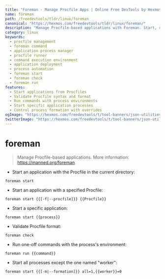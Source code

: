```yaml
---
title: "Foreman - Manage Procfile Apps | Online Free DevTools by Hexmos"
name: foreman
path: /freedevtools/tldr/linux/foreman
canonical: "https://hexmos.com/freedevtools/tldr/linux/foreman/"
description: "Manage Procfile-based applications with Foreman. Start, check, and run processes effortlessly. Free online tool, no registration required."
category: linux
keywords:
  - procfile management
  - foreman command
  - application process manager
  - procfile runner
  - command execution environment
  - application deployment
  - process automation
  - foreman start
  - foreman check
  - foreman run
features:
  - Start applications from Procfiles
  - Validate Procfile syntax and format
  - Run commands with process environments
  - Start specific application processes
  - Control process formation with overrides
ogImage: "https://hexmos.com/freedevtools/t/tool-banners/json-utilities-banner.png"
twitterImage: "https://hexmos.com/freedevtools/t/tool-banners/json-utilities-banner.png"
---
```


# foreman

> Manage Procfile-based applications.
> More information: <https://manned.org/foreman>.

- Start an application with the Procfile in the current directory:

`foreman start`

- Start an application with a specified Procfile:

`foreman start {{[-f|--procfile]}} {{Procfile}}`

- Start a specific application:

`foreman start {{process}}`

- Validate Procfile format:

`foreman check`

- Run one-off commands with the process's environment:

`foreman run {{command}}`

- Start all processes except the one named "worker":

`foreman start {{[-m|--formation]}} all=1,{{worker}}=0`
